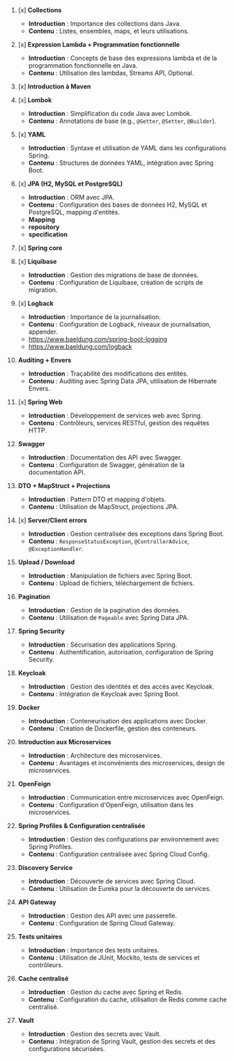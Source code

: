 1. [x] **Collections** 
     - **Introduction** : Importance des collections dans Java.
    - **Contenu** : Listes, ensembles, maps, et leurs utilisations.

2. [x] **Expression Lambda + Programmation fonctionnelle**
    - **Introduction** : Concepts de base des expressions lambda et de la programmation fonctionnelle en Java.
    - **Contenu** : Utilisation des lambdas, Streams API, Optional.

3. [x] **Introduction à Maven**

4. [x] **Lombok**
    - **Introduction** : Simplification du code Java avec Lombok.
    - **Contenu** : Annotations de base (e.g., `@Getter`, `@Setter`, `@Builder`).

5. [x] **YAML**
   - **Introduction** : Syntaxe et utilisation de YAML dans les configurations Spring.
   - **Contenu** : Structures de données YAML, intégration avec Spring Boot.

6. [x] **JPA (H2, MySQL et PostgreSQL)**
    - **Introduction** : ORM avec JPA.
    - **Contenu** : Configuration des bases de données H2, MySQL et PostgreSQL, mapping d'entités.
    - **Mapping**
    - **repository**
    - **specification**

7. [x] **Spring core**

8. [x] **Liquibase**
    - **Introduction** : Gestion des migrations de base de données.
    - **Contenu** : Configuration de Liquibase, création de scripts de migration.

9. [x] **Logback**
    - **Introduction** : Importance de la journalisation.
    - **Contenu** : Configuration de Logback, niveaux de journalisation, appender.
    - https://www.baeldung.com/spring-boot-logging
    - https://www.baeldung.com/logback

10. **Auditing + Envers**
     - **Introduction** : Traçabilité des modifications des entités.
     - **Contenu** : Auditing avec Spring Data JPA, utilisation de Hibernate Envers.

11. [x] **Spring Web**
    - **Introduction** : Développement de services web avec Spring.
    - **Contenu** : Contrôleurs, services RESTful, gestion des requêtes HTTP.

12. **Swagger**
    - **Introduction** : Documentation des API avec Swagger.
    - **Contenu** : Configuration de Swagger, génération de la documentation API.

13. **DTO + MapStruct + Projections**
    - **Introduction** : Pattern DTO et mapping d'objets.
    - **Contenu** : Utilisation de MapStruct, projections JPA.

14. [x] **Server/Client errors**
    - **Introduction** : Gestion centralisée des exceptions dans Spring Boot.
    - **Contenu** : `ResponseStatusException`, `@ControllerAdvice`, `@ExceptionHandler`.

15. **Upload / Download**
    - **Introduction** : Manipulation de fichiers avec Spring Boot.
    - **Contenu** : Upload de fichiers, téléchargement de fichiers.

16. **Pagination**
    - **Introduction** : Gestion de la pagination des données.
    - **Contenu** : Utilisation de `Pageable` avec Spring Data JPA.

17. **Spring Security**
    - **Introduction** : Sécurisation des applications Spring.
    - **Contenu** : Authentification, autorisation, configuration de Spring Security.

18. **Keycloak**
    - **Introduction** : Gestion des identités et des accès avec Keycloak.
    - **Contenu** : Intégration de Keycloak avec Spring Boot.

19. **Docker**
    - **Introduction** : Conteneurisation des applications avec Docker.
    - **Contenu** : Création de Dockerfile, gestion des conteneurs.

20. **Introduction aux Microservices**
    - **Introduction** : Architecture des microservices.
    - **Contenu** : Avantages et inconvénients des microservices, design de microservices.

21. **OpenFeign**
    - **Introduction** : Communication entre microservices avec OpenFeign.
    - **Contenu** : Configuration d'OpenFeign, utilisation dans les microservices.

22. **Spring Profiles & Configuration centralisée**
    - **Introduction** : Gestion des configurations par environnement avec Spring Profiles.
    - **Contenu** : Configuration centralisée avec Spring Cloud Config.

23. **Discovery Service**
    - **Introduction** : Découverte de services avec Spring Cloud.
    - **Contenu** : Utilisation de Eureka pour la découverte de services.

24. **API Gateway**
    - **Introduction** : Gestion des API avec une passerelle.
    - **Contenu** : Configuration de Spring Cloud Gateway.

25. **Tests unitaires**
    - **Introduction** : Importance des tests unitaires.
    - **Contenu** : Utilisation de JUnit, Mockito, tests de services et contrôleurs.

26. **Cache centralisé**
    - **Introduction** : Gestion du cache avec Spring et Redis.
    - **Contenu** : Configuration du cache, utilisation de Redis comme cache centralisé.

27. **Vault**
    - **Introduction** : Gestion des secrets avec Vault.
    - **Contenu** : Intégration de Spring Vault, gestion des secrets et des configurations sécurisées.
